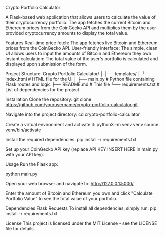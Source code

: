 Crypto Portfolio Calculator

A Flask-based web application that allows users to calculate the value of their cryptocurrency portfolio. The app fetches the current Bitcoin and Ethereum prices from the CoinGecko API and multiplies them by the user-provided cryptocurrency amounts to display the total value.

Features
Real-time price fetch: The app fetches live Bitcoin and Ethereum prices from the CoinGecko API.
User-friendly interface: The simple, clean UI allows users to input the amounts of Bitcoin and Ethereum they own.
Instant calculation: The total value of the user's portfolio is calculated and displayed upon submission of the form.

Project Structure:
Crypto Portfolio Calculator/
│
├── templates/
│   └── index.html      # HTML file for the UI
│
├── main.py             # Python file containing Flask routes and logic
├── README.md           # This file
└── requirements.txt    # List of dependencies for the project

Installation
Clone the repository:
git clone https://github.com/yourusername/crypto-portfolio-calculator.git

Navigate into the project directory:
cd crypto-portfolio-calculator

Create a virtual environment and activate it:
python3 -m venv venv
source venv/bin/activate

Install the required dependencies:
pip install -r requirements.txt

Set up your CoinGecko API key (replace API KEY INSERT HERE in main.py with your API key).

Usage
Run the Flask app:

python main.py

Open your web browser and navigate to:
http://127.0.0.1:5000/

Enter the amount of Bitcoin and Ethereum you own and click "Calculate Portfolio Value" to see the total value of your portfolio.

Dependencies
Flask
Requests
To install all dependencies, simply run:
pip install -r requirements.txt

License
This project is licensed under the MIT License - see the LICENSE file for details.
